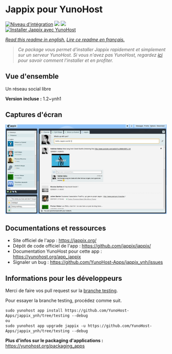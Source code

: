 # Jappix pour YunoHost

[![Niveau d'intégration](https://dash.yunohost.org/integration/jappix.svg)](https://dash.yunohost.org/appci/app/jappix) ![](https://ci-apps.yunohost.org/ci/badges/jappix.status.svg) ![](https://ci-apps.yunohost.org/ci/badges/jappix.maintain.svg)  
[![Installer Jappix avec YunoHost](https://install-app.yunohost.org/install-with-yunohost.svg)](https://install-app.yunohost.org/?app=jappix)

*[Read this readme in english.](./README.md)*
*[Lire ce readme en français.](./README_fr.md)*

> *Ce package vous permet d'installer Jappix rapidement et simplement sur un serveur YunoHost.
Si vous n'avez pas YunoHost, regardez [ici](https://yunohost.org/#/install) pour savoir comment l'installer et en profiter.*

## Vue d'ensemble

Un réseau social libre

**Version incluse :** 1.2~ynh1



## Captures d'écran

![](./doc/screenshots/jappix-social.png)

## Documentations et ressources

* Site officiel de l'app : https://jappix.org/
* Dépôt de code officiel de l'app : https://github.com/jappix/jappix/
* Documentation YunoHost pour cette app : https://yunohost.org/app_jappix
* Signaler un bug : https://github.com/YunoHost-Apps/jappix_ynh/issues

## Informations pour les développeurs

Merci de faire vos pull request sur la [branche testing](https://github.com/YunoHost-Apps/jappix_ynh/tree/testing).

Pour essayer la branche testing, procédez comme suit.
```
sudo yunohost app install https://github.com/YunoHost-Apps/jappix_ynh/tree/testing --debug
ou
sudo yunohost app upgrade jappix -u https://github.com/YunoHost-Apps/jappix_ynh/tree/testing --debug
```

**Plus d'infos sur le packaging d'applications :** https://yunohost.org/packaging_apps